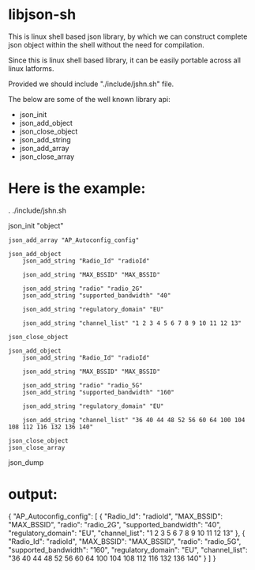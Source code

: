 # libjson-sh

This is linux shell based json library, by which we can construct complete json object within the shell without the need for compilation.

Since this is linux shell based library, it can be easily portable across all linux latforms.

Provided we should include "./include/jshn.sh" file.

The below are some of the well known library api:
- json_init
- json_add_object 
- json_close_object
- json_add_string
- json_add_array
- json_close_array

Here is the example:
====================

. ./include/jshn.sh

json_init "object"

    json_add_array "AP_Autoconfig_config"

    json_add_object
        json_add_string "Radio_Id" "radioId"

        json_add_string "MAX_BSSID" "MAX_BSSID"

        json_add_string "radio" "radio_2G"
        json_add_string "supported_bandwidth" "40"

        json_add_string "regulatory_domain" "EU"

        json_add_string "channel_list" "1 2 3 4 5 6 7 8 9 10 11 12 13"

    json_close_object

    json_add_object
        json_add_string "Radio_Id" "radioId"

        json_add_string "MAX_BSSID" "MAX_BSSID"

        json_add_string "radio" "radio_5G"
        json_add_string "supported_bandwidth" "160"

        json_add_string "regulatory_domain" "EU"

        json_add_string "channel_list" "36 40 44 48 52 56 60 64 100 104 108 112 116 132 136 140"

    json_close_object
    json_close_array

json_dump

output:
=======

{ "AP_Autoconfig_config": [ { "Radio_Id": "radioId", "MAX_BSSID": "MAX_BSSID", "radio": "radio_2G", "supported_bandwidth": "40", "regulatory_domain": "EU", "channel_list": "1 2 3  5 6 7 8 9 10 11 12 13" }, { "Radio_Id": "radioId", "MAX_BSSID": "MAX_BSSID", "radio": "radio_5G", "supported_bandwidth": "160", "regulatory_domain": "EU", "channel_list": "36 40 44 48 52 56 60 64 100 104 108 112 116 132 136 140" } ] }


